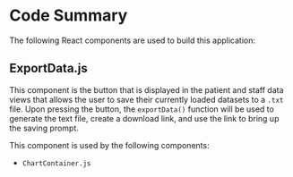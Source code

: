 # Code Summary

The following React components are used to build this application:

## ExportData.js
This component is the button that is displayed in the patient and staff data views that allows the user to save their currently loaded datasets to a `.txt` file. Upon pressing the button, the `exportData()` function will be used to generate the text file, create a download link, and use the link to bring up the saving prompt.

This component is used by the following components:
- `ChartContainer.js`